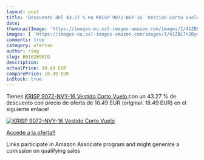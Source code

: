 ```yaml
---
layout: post
title: 'Descuento del 43.27 % en KRISP 9072-NVY-16  Vestido Corto Vuelo '
date: 
thumbnailImage: 'https://images-eu.ssl-images-amazon.com/images/I/41ZBL7%2ByeJL._SL200_.jpg'
images: [ 'https://images-eu.ssl-images-amazon.com/images/I/41ZBL7%2ByeJL._SL200_.jpg' ]
comments: true
category: ofertas
author: ring
slug: B0162W96IQ
description:
actualPrice: 10.49 EUR
comparePrice: 18.49 EUR
inStock: true
---
```


Tienes [KRISP 9072-NVY-16  Vestido Corto Vuelo ](https://www.amazon.es/dp/B0162W96IQ/?tag=tolees-21) con un 43.27 % de descuento con precio de oferta de 10.49 EUR (original: 18.49 EUR) en el siguiente enlace!

[![KRISP 9072-NVY-16  Vestido Corto Vuelo ](https://images-eu.ssl-images-amazon.com/images/I/41ZBL7%2ByeJL._SL200_.jpg)](https://www.amazon.es/dp/B0162W96IQ/?tag=tolees-21)

[Accede a la oferta!!](https://www.amazon.es/dp/B0162W96IQ/?tag=tolees-21)

Links participate in Amazon Associate program and might generate a comission on qualifying sales


